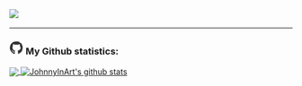 <a href="https://git.io/typing-svg"> 
<img src="https://readme-typing-svg.herokuapp.com?font=Shadows+Into+Light&duration=3333&color=F7BE2E&vCenter=true&multiline=true&lines=Hi+there+%F0%9F%91%8B;Welcome+to+my+github+page">
</a>
 
---
### <img src='https://github.com/JohnnyInArt/JohnnyInArt/blob/main/images/github.webp' width='25px'> My Github statistics:
<a  href="https://github.com/JohnnyInArt/">
<img align="center" src="https://github-readme-stats.vercel.app/api/top-langs/?username=JohnnyInArt&hide=html&theme=github_dark">
</a>
<a href="https://github.com/JohnnyInArt/">
  <img align="center" src="https://github-readme-stats.vercel.app/api?username=JohnnyInArt&count_private=true&show_icons=true&theme=github_dark" alt="JohnnyInArt's github stats" />
</a>
